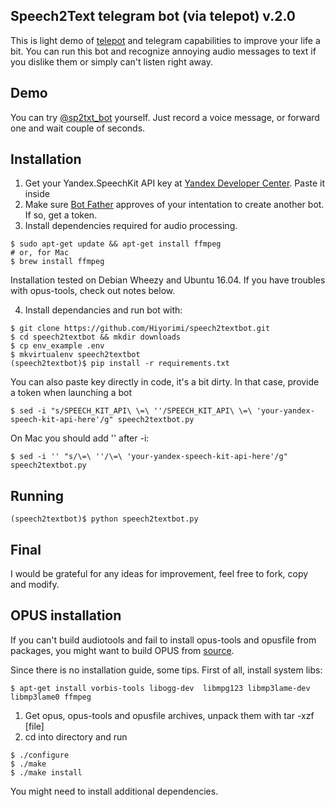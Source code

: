 ## Speech2Text telegram bot (via telepot) v.2.0

This is light demo of [telepot](https://github.com/nickoala/telepot) and telegram capabilities to improve your life a bit. You can run this bot and recognize annoying audio messages to text if you dislike them or simply can't listen right away.

## Demo 

You can try [@sp2txt_bot](https://telegram.me/sp2txt_bot) yourself. Just record a voice message, or forward one and wait couple of seconds.

## Installation

1. Get your Yandex.SpeechKit API key at [Yandex Developer Center](https://developer.tech.yandex.ru). Paste it inside 
2. Make sure [Bot Father](https://telegram.me/BotFather) approves of your intentation to create another bot. If so, get a token.
3. Install dependencies required for audio processing. 

```
$ sudo apt-get update && apt-get install ffmpeg 
# or, for Mac
$ brew install ffmpeg
```

Installation tested on Debian Wheezy and Ubuntu 16.04. If you have troubles with opus-tools, check out notes below.

4. Install dependancies and run bot with:

```
$ git clone https://github.com/Hiyorimi/speech2textbot.git
$ cd speech2textbot && mkdir downloads
$ cp env_example .env
$ mkvirtualenv speech2textbot
(speech2textbot)$ pip install -r requirements.txt
```


You can also paste key directly in code, it's a bit dirty. In that case, provide a token when launching a bot

```
$ sed -i "s/SPEECH_KIT_API\ \=\ ''/SPEECH_KIT_API\ \=\ 'your-yandex-speech-kit-api-here'/g" speech2textbot.py
```

On Mac you should add \'\' after -i:

```
$ sed -i '' "s/\=\ ''/\=\ 'your-yandex-speech-kit-api-here'/g" speech2textbot.py
```

## Running 

```
(speech2textbot)$ python speech2textbot.py
```

## Final

I would be grateful for any ideas for improvement, feel free to fork, copy and modify.


## OPUS installation

If you can't build audiotools and fail to install opus-tools and opusfile from packages, you might want to build OPUS from [source](http://www.opus-codec.org/downloads/).

Since there is no installation guide, some tips. First of all, install system libs:

```
$ apt-get install vorbis-tools libogg-dev  libmpg123 libmp3lame-dev libmp3lame0 ffmpeg
```

1. Get opus, opus-tools and opusfile archives, unpack them with tar -xzf [file] 
2. cd into directory and run

```
$ ./configure
$ ./make
$ ./make install
```

You might need to install additional dependencies.
